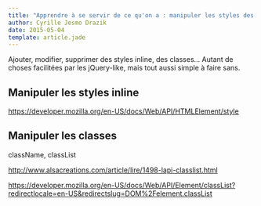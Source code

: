 ```yaml
---
title: "Apprendre à se servir de ce qu'on a : manipuler les styles des éléments"
author: Cyrille Jesmo Drazik
date: 2015-05-04
template: article.jade
---
```


Ajouter, modifier, supprimer des styles inline, des classes... Autant de choses facilitées par les jQuery-like, mais tout aussi simple à faire sans.

<span class="more"></span>

## Manipuler les styles inline

https://developer.mozilla.org/en-US/docs/Web/API/HTMLElement/style

## Manipuler les classes

className, classList

http://www.alsacreations.com/article/lire/1498-lapi-classlist.html

https://developer.mozilla.org/en-US/docs/Web/API/Element/classList?redirectlocale=en-US&redirectslug=DOM%2Felement.classList
